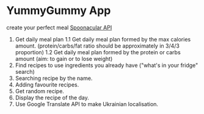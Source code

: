 # YummyGummy App
create your perfect meal
[Spoonacular API](https://spoonacular.com/food-api)


1. Get daily meal plan
 1.1 Get daily meal plan formed by the max calories amount. (protein/carbs/fat ratio should be approximately in 3/4/3 proportion)
 1.2 Get daily meal plan formed by the protein or carbs amount (aim: to gain or to lose weight)
2. Find recipes to use ingredients you already have ("what's in your fridge" search)
3. Searching recipe by the name.
4. Adding favourite recipes.
5. Get random recipe.
6. Display the recipe of the day. 
7. Use Google Translate API to make Ukrainian localisation.
